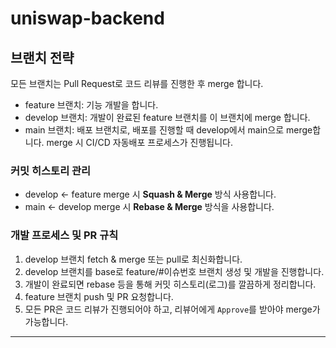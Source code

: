 # uniswap-backend

## 브랜치 전략
모든 브랜치는 Pull Request로 코드 리뷰를 진행한 후 merge 합니다.

* feature 브랜치: 기능 개발을 합니다.
* develop 브랜치: 개발이 완료된 feature 브랜치를 이 브랜치에 merge 합니다.
* main 브랜치: 배포 브랜치로, 배포를 진행할 때 develop에서 main으로 merge합니다. merge 시 CI/CD 자동배포 프로세스가 진행됩니다.
  
### 커밋 히스토리 관리
* develop <- feature merge 시 **Squash & Merge** 방식 사용합니다.
* main <- develop merge 시 **Rebase & Merge** 방식을 사용합니다.

### 개발 프로세스 및 PR 규칙
1. develop 브랜치 fetch & merge 또는 pull로 최신화합니다.
2. develop 브랜치를 base로 feature/#이슈번호 브랜치 생성 및 개발을 진행합니다.
3. 개발이 완료되면 rebase 등을 통해 커밋 히스토리(로그)를 깔끔하게 정리합니다.
4. feature 브랜치 push 및 PR 요청합니다.
5. 모든 PR은 코드 리뷰가 진행되어야 하고, 리뷰어에게 `Approve`를 받아야 merge가 가능합니다.

---
